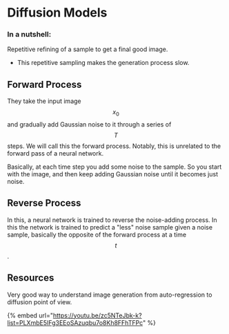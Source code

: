 # Diffusion Models

### In a nutshell:

Repetitive refining of a sample to get a final good image.&#x20;

* This repetitive sampling makes the generation process slow.

## Forward Process

They take the input image $$x_0$$ and gradually add Gaussian noise to it through a series of $$T$$ steps. We will call this the forward process. Notably, this is unrelated to the forward pass of a neural network.

Basically, at each time step you add some noise to the sample. So you start with the image, and then keep adding Gaussian noise until it becomes just noise.&#x20;

## Reverse Process

In this, a neural network is trained to reverse the noise-adding process. In this the network is trained to predict a "less" noise sample given a noise sample, basically the opposite of the forward process at a time $$t$$.

## Resources

Very good way to understand image generation from auto-regression to diffusion point of view.&#x20;

{% embed url="https://youtu.be/zc5NTeJbk-k?list=PLXmbE5IFg3EEoSAzuqbu7o8Kh8FFhTFPc" %}
